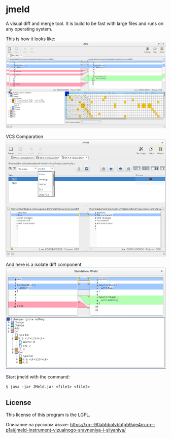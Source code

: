 # jmeld

A visual diff and merge tool. It is build to be fast with large files and runs on any operating system.

This is how it looks like:
![jmeld](res/jmeld.png)

VCS Comparation
![VCS layout](res/jmeld-vcsdiff.png)

And here is a isolate diff component
![jmeld component](res/jmeld-component.png)

Start jmeld with the command:

    $ java -jar JMeld.jar <file1> <file2>
   
   ## License

This license of this program is the LGPL.

Описание на русском языке: https://xn--90abhbolvbbfgb9aje4m.xn--p1ai/jmeld-instrument-vizualnogo-sravneniya-i-sliyaniya/
